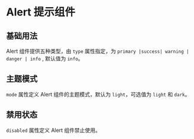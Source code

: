 # Alert 提示组件

## 基础用法
Alert 组件提供五种类型，由 `type` 属性指定，为 `primary |success| warning | danger | info` , 默认值为 `info`。
<preview path="../demo/Alert/Basic.vue" title="Alert 基础用法" description="Alert 基础用法"></preview>

## 主题模式
`mode` 属性定义 Alert 组件的主题模式，默认为 `light`，可选值为 `light` 和 `dark`。
<preview path="../demo/Alert/Mode.vue" title="Alert 主题模式" description="Alert 主题模式"></preview>

## 禁用状态
`disabled` 属性定义 Alert 组件禁止使用。
<preview path="../demo/Alert/Disabled.vue" title="Alert 禁用状态" description="Alert 禁用状态"></preview>

